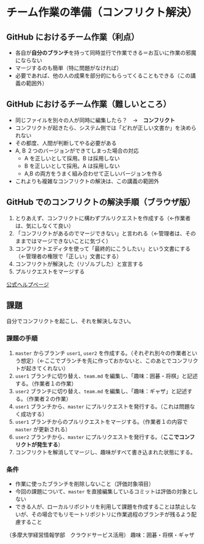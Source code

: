 # チーム作業の準備（コンフリクト解決）

## GitHub におけるチーム作業（利点）

- 各自が**自分のブランチ**を持って同時並行で作業できる＝お互いに作業の邪魔にならない
- マージするのも簡単（特に問題がなければ）
- 必要であれば、他の人の成果を部分的にもらってくることもできる（この講義の範囲外）

## GitHub におけるチーム作業（難しいところ）

- 同じファイルを別々の人が同時に編集したら？　→　**コンフリクト**
- コンフリクトが起きたら、システム側では「どれが正しい文書か」を決められない
- その都度、人間が判断してやる必要がある
- A, B ２つのバージョンができてしまった場合の対応
  - A を正しいとして採用。B は採用しない
  - B を正しいとして採用。A は採用しない
  - A,B の両方をうまく組み合わせて正しいバージョンを作る
- これよりも複雑なコンフリクトの解決は、この講義の範囲外

## GitHub でのコンフリクトの解決手順（ブラウザ版）

1. とりあえず、コンフリクトに構わずプルリクエストを作成する（←作業者は、気にしなくて良い）
1. 「コンフリクトがあるのでマージできない」と言われる（←管理者は、そのままではマージできないことに気づく）
1. コンフリクトエディタを使って「最終的にこうしたい」という文書にする（←管理者の権限で「正しい」文書にする）
1. コンフリクトが解決した（リゾルブした）と宣言する
1. プルリクエストをマージする

[公式ヘルプページ](https://help.github.com/ja/github/collaborating-with-issues-and-pull-requests/resolving-a-merge-conflict-on-github)

## 課題

自分でコンフリクトを起こし、それを解決しなさい。

### 課題の手順

1. `master` からブランチ `user1`, `user2` を作成する。（それぞれ別々の作業者という想定）（←ここでブランチを先に作っておかないと、このあとでコンフリクトが起きてくれない）
1. `user1` ブランチに切り替え、`team.md` を編集し、「趣味：囲碁・将棋」と記述する。（作業者１の作業）
1. `user2` ブランチに切り替え、`team.md` を編集し、「趣味：ギャザ」と記述する。（作業者２の作業）
1. `user1` ブランチから、`master` にプルリクエストを発行する。（これは問題なく成功する）
2. `user1` ブランチからのプルリクエストをマージする。（作業者１の内容で `master` が更新される）
3. `user2` ブランチから、`master` にプルリクエストを発行する。（**ここでコンフリクトが発生する**）
4. コンフリクトを解消してマージし、趣味がすべて書き込まれた状態にする。

### 条件
- 作業に使ったブランチを削除しないこと（評価対象項目）
- 今回の課題について、`master` を直接編集しているコミットは評価の対象としない
- できる人が、ローカルリポジトリを利用して課題を作成することは禁止しないが、その場合でもリモートリポジトリに作業過程のブランチが残るよう配慮すること

（多摩大学経営情報学部　クラウドサービス活用）
趣味：囲碁・将棋・ギャザ

